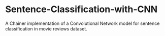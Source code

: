 # Sentence-Classification-with-CNN
A Chainer implementation of a Convolutional Network model for sentence classification in movie reviews dataset.
